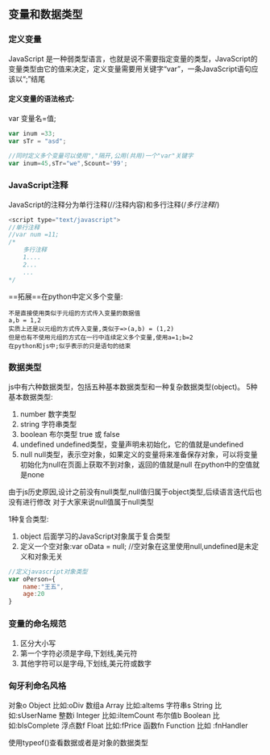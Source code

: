 ## 变量和数据类型

### 定义变量

JavaScript 是一种弱类型语言，也就是说不需要指定变量的类型，JavaScript的变量类型由它的值来决定，定义变量需要用关键字“var”，一条JavaScript语句应该以“;”结尾

#### 定义变量的语法格式:

var 变量名=值;

```javascript
var inum =33;
var sTr = "asd";

//同时定义多个变量可以使用","隔开,公用(共用)一个"var"关键字
var inum=45,sTr="we",Scount='99';
```



### JavaScript注释

JavaScript的注释分为单行注释(//注释内容)和多行注释(/*多行注释*/)

```javascript
<script type="text/javascript">
//单行注释
//var num =11;
/*
	多行注释
	1....
	2...
	...
*/
```

==拓展==在python中定义多个变量:

```
不是直接使用类似于元组的方式传入变量的数据值
a,b = 1,2
实质上还是以元组的方式传入变量,类似于=>(a,b) = (1,2)
但是也有不使用元组的方式在一行中连续定义多个变量,使用a=1;b=2
在python和js中;似乎表示的只是语句的结束
```



### 数据类型

js中有六种数据类型，包括五种基本数据类型和一种复杂数据类型(object)。
5种基本数据类型:

1. number 数字类型
2. string 字符串类型
3. boolean 布尔类型 true 或 false
4. undefined undefined类型，变量声明未初始化，它的值就是undefined
5. null null类型，表示空对象，如果定义的变量将来准备保存对象，可以将变量初始化为null在页面上获取不到对象，返回的值就是null
   在python中的空值就是none

由于js历史原因,设计之前没有null类型,null值归属于object类型,后续语言迭代后也没有进行修改
对于大家来说null值属于null类型

1种复合类型:

1. object 后面学习的JavaScript对象属于复合类型
2. 定义一个空对象:var oData = null; //空对象在这里使用null,undefined是未定义和对象无关

```javascript
//定义javascript对象类型
var oPerson={
    name:"王五",
    age:20
}
```



### 变量的命名规范

1. 区分大小写
2. 第一个字符必须是字母,下划线,美元符
3. 其他字符可以是字母,下划线,美元符或数字



### 匈牙利命名风格

对象o Object 比如:oDiv
数组a Array 比如:altems
字符串s String 比如:sUserName
整数i Integer 比如:iltemCount
布尔值b Boolean 比如:blsComplete
浮点数f Float 比如:fPrice
函数fn Function 比如 :fnHandler

使用typeof()查看数据或者是对象的数据类型